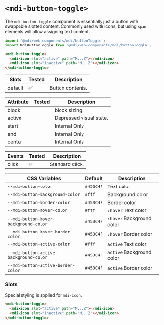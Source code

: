 # `<mdi-button-toggle>`

The `mdi-button-toggle` component is essentially just a button with swappable slotted content. Commonly used with icons, but using `span` elements will allow assigning text content.

```typescript
import '@mdi/web-components/mdi/buttonToggle';
import MdiButtonToggle from '@mdi/web-components/mdi/buttonToggle';
```

```html
<mdi-button-toggle>
  <mdi-icon slot="active" path="M...Z"></mdi-icon>
  <mdi-icon slot="inactive" path="M...Z"></mdi-icon>
</mdi-button-toggle>
```

| Slots       | Tested   | Description |
| ----------- | -------- | ----------- |
| default     | &#x2705; | Button contents. |

| Attribute  | Tested   | Description |
| ---------- | -------- | ----------- |
| block      |          | block sizing |
| active     |          | Depressed visual state. |
| start      |          | Internal Only |
| end        |          | Internal Only |
| center     |          | Internal Only |

| Events     | Tested   | Description |
| ---------- | -------- | ----------- |
| click      | &#x2705; | Standard click. |

| CSS Variables       | Default   | Description |
| ------------------- | --------- | ----------- |
| `--mdi-button-color` | `#453C4F` | Text color       |
| `--mdi-button-background-color` | `#fff` | Background color       |
| `--mdi-button-border-color` | `#453C4F`  | Border color       |
| `--mdi-button-hover-color` | `#fff`  | `:hover` Text color      |
| `--mdi-button-hover-background-color` | `#453C4F`  | `:hover` Background color      |
| `--mdi-button-hover-border-color` | `#453C4F`  | `:hover` Border color      |
| `--mdi-button-active-color` | `#fff`  | `active` Text color      |
| `--mdi-button-active-background-color` | `#453C4F`  | `active` Background color      |
| `--mdi-button-active-border-color` | `#453C4F`  | `active` Border color      |

### Slots

Special styling is applied for `mdi-icon`.

```html
<mdi-button-toggle>
  <mdi-icon slot="active" path="M...Z"></mdi-icon>
  <mdi-icon slot="inactive" path="M...Z"></mdi-icon>
</mdi-button-toggle>
```